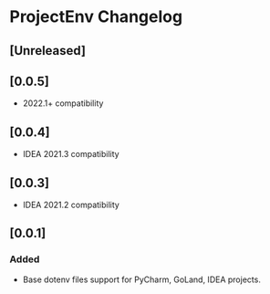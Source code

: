 <!-- Keep a Changelog guide -> https://keepachangelog.com -->

# ProjectEnv Changelog

## [Unreleased]

## [0.0.5]
- 2022.1+ compatibility

## [0.0.4]
- IDEA 2021.3 compatibility

## [0.0.3]
- IDEA 2021.2 compatibility

## [0.0.1]
### Added
- Base dotenv files support for PyCharm, GoLand, IDEA projects.